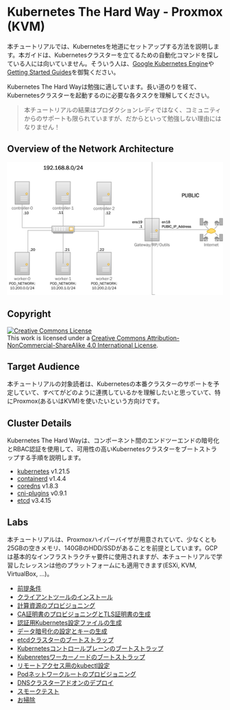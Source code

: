 # Kubernetes The Hard Way - Proxmox (KVM)

本チュートリアルでは、Kubernetesを地道にセットアップする方法を説明します。本ガイドは、Kubernetesクラスターを立てるための自動化コマンドを探している人には向いていません。そういう人は、[Google Kubernetes Engine](https://cloud.google.com/kubernetes-engine)や[Getting Started Guides](https://kubernetes.io/docs/setup)を御覧ください。

Kubernetes The Hard Wayは勉強に適しています。長い道のりを経て、Kubernetesクラスターを起動するのに必要な各タスクを理解してください。

> 本チュートリアルの結果はプロダクションレディではなく、コミュニティからのサポートも限られていますが、だからといって勉強しない理由にはなりません！

## Overview of the Network Architecture

![architecture network](docs/images/architecture-network.png)

## Copyright

<a rel="license" href="http://creativecommons.org/licenses/by-nc-sa/4.0/"><img alt="Creative Commons License" style="border-width:0" src="https://i.creativecommons.org/l/by-nc-sa/4.0/88x31.png" /></a><br />This work is licensed under a <a rel="license" href="http://creativecommons.org/licenses/by-nc-sa/4.0/">Creative Commons Attribution-NonCommercial-ShareAlike 4.0 International License</a>.

## Target Audience

本チュートリアルの対象読者は、Kubernetesの本番クラスターのサポートを予定していて、すべてがどのように連携しているかを理解したいと思っていて、特にProxmox(あるいはKVM)を使いたいという方向けです。

## Cluster Details

Kubernetes The Hard Wayは、コンポーネント間のエンドツーエンドの暗号化とRBAC認証を使用して、可用性の高いKubernetesクラスターをブートストラップする手順を説明します。

* [kubernetes](https://github.com/kubernetes/kubernetes) v1.21.5
* [containerd](https://github.com/containerd/containerd) v1.4.4
* [coredns](https://github.com/coredns/coredns) v1.8.3
* [cni-plugins](https://github.com/containernetworking/plugins) v0.9.1
* [etcd](https://github.com/etcd-io/etcd) v3.4.15

## Labs

本チュートリアルは、Proxmoxハイパーバイザが用意されていて、少なくとも25GBの空きメモリ、140GBのHDD/SSDがあることを前提としています。GCPは基本的なインフラストラクチャ要件に使用されますが、本チュートリアルで学習したレッスンは他のプラットフォームにも適用できます(ESXi, KVM, VirtualBox, ...)。

* [前提条件](docs/01-prerequisites.md)
* [クライアントツールのインストール](docs/02-client-tools.md)
* [計算資源のプロビジョニング](docs/03-compute-resources.md)
* [CA証明書のプロビジョニングとTLS証明書の生成](docs/04-certificate-authority.md)
* [認証用Kubernetes設定ファイルの生成](docs/05-kubernetes-configuration-files.md)
* [データ暗号化の設定とキーの生成](docs/06-data-encryption-keys.md)
* [etcdクラスターのブートストラップ](docs/07-bootstrapping-etcd.md)
* [Kubernetesコントロールプレーンのブートストラップ](docs/08-bootstrapping-kubernetes-controllers.md)
* [Kubenretesワーカーノードのブートストラップ](docs/09-bootstrapping-kubernetes-workers.md)
* [リモートアクセス用のkubectl設定](docs/10-configuring-kubectl.md)
* [Podネットワークルートのプロビジョニング](docs/11-pod-network-routes.md)
* [DNSクラスターアドオンのデプロイ](docs/12-dns-addon.md)
* [スモークテスト](docs/13-smoke-test.md)
* [お掃除](docs/14-cleanup.md)
